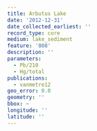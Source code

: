 ```yaml
---
title: Arbutus Lake
date: '2012-12-31'
date_collected_earliest: ''
record_type: core
medium: lake_sediment
feature: '808'
description: ''
parameters:
  - Pb/210
  - Hg/total
publications:
  - vanmetre12
geo_error: 0.0
geometry: ''
bbox: ~
longitude: ''
latitude: ''
---
```

